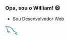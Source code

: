 ### Opa, sou o William! :smile:

- Sou Desenvolvedor Web

<img width="40" height="30" alt="HTML" src="https://github.com/devicons/devicon/blob/master/icons/mysql/mysql-original.svg">
